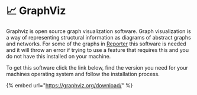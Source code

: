 # 📈 GraphViz

Graphviz is open source graph visualization software. Graph visualization is a way of representing structural information as diagrams of abstract graphs and networks. For some of the graphs in [Reporter](../) this software is needed and it will throw an error if trying to use a feature that requires this and you do not have this installed on your machine.&#x20;

To get this software click the link below, find the version you need for your machines operating system and follow the installation process.

{% embed url="https://graphviz.org/download/" %}
